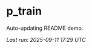# p_train

Auto-updating README demo.

<!--START_SECTION:status-->
_Last run: 2025-09-11 17:29 UTC_
<!--END_SECTION:status-->








































































































































































































































































































































































































































































